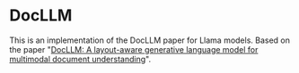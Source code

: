 # DocLLM

This is an implementation of the DocLLM paper for Llama models. Based on the paper "[DocLLM: A layout-aware generative language model for multimodal document understanding](https://arxiv.org/abs/2401.00908)".

